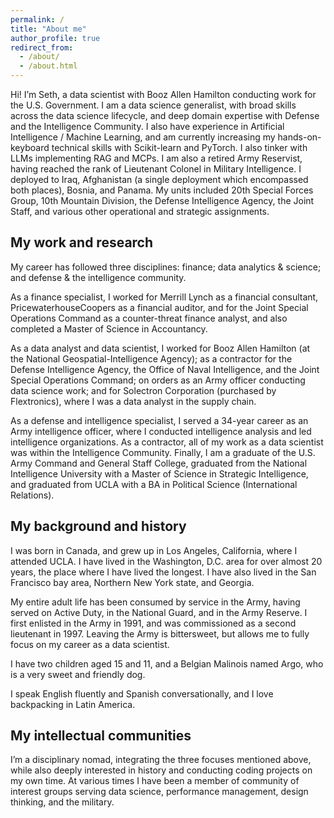 ```yaml
---
permalink: /
title: "About me"
author_profile: true
redirect_from: 
  - /about/
  - /about.html
---
```


Hi! I’m Seth, a data scientist with Booz Allen Hamilton conducting work for the U.S. Government. I am a data science generalist, with broad skills across the data science lifecycle, and deep domain expertise with Defense and the Intelligence Community. I also have experience in Artificial Intelligence / Machine Learning, and am currently increasing my hands-on-keyboard technical skills with Scikit-learn and PyTorch. I also tinker with LLMs implementing RAG and MCPs. I am also a retired Army Reservist, having reached the rank of Lieutenant Colonel in Military Intelligence. I deployed to Iraq, Afghanistan (a single deployment which encompassed both places), Bosnia, and Panama. My units included 20th Special Forces Group, 10th Mountain Division, the Defense Intelligence Agency, the Joint Staff, and various other operational and strategic assignments.


## My work and research

My career has followed three disciplines: finance; data analytics & science; and defense & the intelligence community.

As a finance specialist, I worked for Merrill Lynch as a financial consultant, PricewaterhouseCoopers as a financial auditor, and for the Joint Special Operations Command as a counter-threat finance analyst, and also completed a Master of Science in Accountancy.

As a data analyst and data scientist, I worked for Booz Allen Hamilton (at the National Geospatial-Intelligence Agency); as a contractor for the Defense Intelligence Agency, the Office of Naval Intelligence, and the Joint Special Operations Command; on orders as an Army officer conducting data science work; and for Solectron Corporation (purchased by Flextronics), where I was a data analyst in the supply chain.

As a defense and intelligence specialist, I served a 34-year career as an Army intelligence officer, where I conducted intelligence analysis and led intelligence organizations. As a contractor, all of my work as a data scientist was within the Intelligence Community. Finally, I am a graduate of the U.S. Army Command and General Staff College, graduated from the National Intelligence University with a Master of Science in Strategic Intelligence, and graduated from UCLA with a BA in Political Science (International Relations).


## My background and history

I was born in Canada, and grew up in Los Angeles, California, where I attended UCLA. I have lived in the Washington, D.C. area for over almost 20 years, the place where I have lived the longest. I have also lived in the San Francisco bay area, Northern New York state, and Georgia.

My entire adult life has been consumed by service in the Army, having served on Active Duty, in the National Guard, and in the Army Reserve. I first enlisted in the Army in 1991, and was commissioned as a second lieutenant in 1997. Leaving the Army is bittersweet, but allows me to fully focus on my career as a data scientist.

I have two children aged 15 and 11, and a Belgian Malinois named Argo, who is a very sweet and friendly dog.

I speak English fluently and Spanish conversationally, and I love backpacking in Latin America.


## My intellectual communities

I’m a disciplinary nomad, integrating the three focuses mentioned above, while also deeply interested in history and conducting coding projects on my own time. At various times I have been a member of community of interest groups serving data science, performance management, design thinking, and the military.
